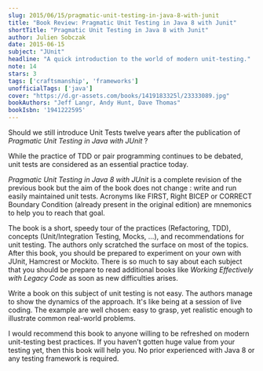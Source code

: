 ```yaml
---
slug: 2015/06/15/pragmatic-unit-testing-in-java-8-with-junit
title: "Book Review: Pragmatic Unit Testing in Java 8 with Junit"
shortTitle: "Pragmatic Unit Testing in Java 8 with Junit"
author: Julien Sobczak
date: 2015-06-15
subject: "JUnit"
headline: "A quick introduction to the world of modern unit-testing."
note: 14
stars: 3
tags: ['craftsmanship', 'frameworks']
unofficialTags: ['java']
cover: "https://d.gr-assets.com/books/1419183325l/23333089.jpg"
bookAuthors: "Jeff Langr, Andy Hunt, Dave Thomas"
bookIsbn: '1941222595'
---
```



Should we still introduce Unit Tests twelve years after the publication of *Pragmatic Unit Testing in Java with JUnit* ?

While the practice of TDD or pair programming continues to be debated, unit tests are considered as an essential practice today.

*Pragmatic Unit Testing in Java 8 with JUnit* is a complete revision of the previous book but the aim of the book does not change : write and run easily maintained unit tests. Acronyms like FIRST, Right BICEP or CORRECT Boundary Condition (already present in the original edition) are mnemonics to help you to reach that goal.

The book is a short, speedy tour of the practices (Refactoring, TDD), concepts (Unit/Integration Testing, Mocks, ...), and recommendations for unit testing. The authors only scratched the surface on most of the topics. After this book, you should be prepared to experiment on your own with JUnit, Hamcrest or Mockito. There is so much to say about each subject that you should be prepare to read additional books like *Working Effectively with Legacy Code* as soon as new difficulties arises.

Write a book on this subject of unit testing is not easy. The authors manage to show the dynamics of the approach. It's like being at a session of live coding. The example are well chosen: easy to grasp, yet realistic enough to illustrate common real-world problems.

I would recommend this book to anyone willing to be refreshed on modern unit-testing best practices. If you haven’t gotten huge value from your testing yet, then this book will help you. No prior experienced with Java 8 or any testing framework is required.

